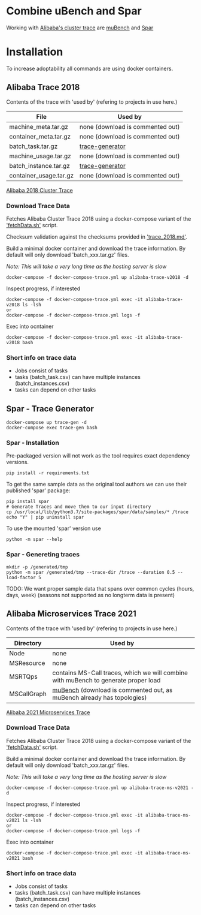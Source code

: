 # Combine uBench and Spar

Working with [Alibaba's cluster trace](https://github.com/alibaba/clusterdata/tree/7358bbaf40778d4bd0464a64a430812088b7b74e)
are [muBench](https://github.com/H3rby7/muBench)
and [Spar](https://github.com/H3rby7/trace-generator)

# Installation

To increase adoptability all commands are using docker containers.

## Alibaba Trace 2018

Contents of the trace with 'used by' (refering to projects in use here.)

File | Used by
--- | ---
machine_meta.tar.gz     | none (download is commented out)
container_meta.tar.gz   | none (download is commented out)
batch_task.tar.gz       | [trace-generator](./trace-generator/)
machine_usage.tar.gz    | none (download is commented out)
batch_instance.tar.gz   | [trace-generator](./trace-generator/)
container_usage.tar.gz  | none (download is commented out)

[Alibaba 2018 Cluster Trace](https://github.com/alibaba/clusterdata/blob/7358bbaf40778d4bd0464a64a430812088b7b74e/cluster-trace-v2018/trace_2018.md)

### Download Trace Data

Fetches Alibaba Cluster Trace 2018 using a docker-compose variant of the
['fetchData.sh'](https://github.com/alibaba/clusterdata/blob/7358bbaf40778d4bd0464a64a430812088b7b74e/cluster-trace-v2018/fetchData.sh)
script.

Checksum validation against the checksums provided in 
['trace_2018.md'](https://github.com/alibaba/clusterdata/blob/7358bbaf40778d4bd0464a64a430812088b7b74e/cluster-trace-v2018/trace_2018.md).

Build a minimal docker container and download the trace information.
By default will only download 'batch_xxx.tar.gz' files.

*Note: This will take a very long time as the hosting server is slow*

    docker-compose -f docker-compose-trace.yml up alibaba-trace-v2018 -d

Inspect progress, if interested

    docker-compose -f docker-compose-trace.yml exec -it alibaba-trace-v2018 ls -lsh
    or
    docker-compose -f docker-compose-trace.yml logs -f

Exec into ocntainer

    docker-compose -f docker-compose-trace.yml exec -it alibaba-trace-v2018 bash

### Short info on trace data

* Jobs consist of tasks
* tasks (batch_task.csv) can have multiple instances (batch_instances.csv)
* tasks can depend on other tasks

## Spar - Trace Generator

    docker-compose up trace-gen -d
    docker-compose exec trace-gen bash

### Spar - Installation

Pre-packaged version will not work as the tool requires exact dependency versions.

    pip install -r requirements.txt

To get the same sample data as the original tool authors we can use their published 'spar' package:

    pip install spar
    # Generate Traces and move them to our input directory
    cp /usr/local/lib/python3.7/site-packages/spar/data/samples/* /trace
    echo "Y" | pip uninstall spar

To use the mounted 'spar' version use

    python -m spar --help

### Spar - Genereting traces

    mkdir -p /generated/tmp
    python -m spar /generated/tmp --trace-dir /trace --duration 0.5 --load-factor 5

TODO: We want proper sample data that spans over common cycles (hours, days, week) (seasons not supported as no longterm data is present)

## Alibaba Microservices Trace 2021

Contents of the trace with 'used by' (refering to projects in use here.)

Directory | Used by
--- | ---
Node            | none
MSResource      | none
MSRTQps         | contains MS-Call traces, which we will combine with muBench to generate proper load
MSCallGraph     | [muBench](./muBench/) (download is commented out, as muBench already has topologies)

[Alibaba 2021 Microservices Trace](https://github.com/alibaba/clusterdata/tree/7358bbaf40778d4bd0464a64a430812088b7b74e/cluster-trace-microservices-v2021)

### Download Trace Data

Fetches Alibaba Cluster Trace 2018 using a docker-compose variant of the
['fetchData.sh'](https://github.com/alibaba/clusterdata/blob/7358bbaf40778d4bd0464a64a430812088b7b74e/cluster-trace-microservices-v2021/fetchData.sh)
script.

Build a minimal docker container and download the trace information.
By default will only download 'batch_xxx.tar.gz' files.

*Note: This will take a very long time as the hosting server is slow*

    docker-compose -f docker-compose-trace.yml up alibaba-trace-ms-v2021 -d

Inspect progress, if interested

    docker-compose -f docker-compose-trace.yml exec -it alibaba-trace-ms-v2021 ls -lsh
    or
    docker-compose -f docker-compose-trace.yml logs -f

Exec into ocntainer

    docker-compose -f docker-compose-trace.yml exec -it alibaba-trace-ms-v2021 bash

### Short info on trace data

* Jobs consist of tasks
* tasks (batch_task.csv) can have multiple instances (batch_instances.csv)
* tasks can depend on other tasks
